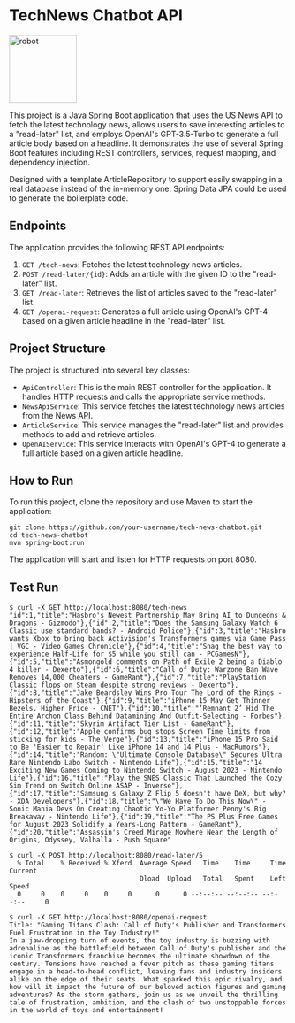 # TechNews Chatbot API
<img width="122" alt="robot" src="https://github.com/V-Bala/ai-news-spring-boot-app/assets/10373409/078c7979-4ab8-4b6b-96c6-7011ae4d1a84">

This project is a Java Spring Boot application that uses the US News API to fetch the latest technology news, allows users to save interesting articles to a "read-later" list, and employs OpenAI's GPT-3.5-Turbo to generate a full article body based on a headline. It demonstrates the use of several Spring Boot features including REST controllers, services, request mapping, and dependency injection.

Designed with a template ArticleRepository to support easily swapping in a real database instead of the in-memory one. Spring Data JPA could be used to generate the boilerplate code.

## Endpoints

The application provides the following REST API endpoints:

1. `GET /tech-news`: Fetches the latest technology news articles.
2. `POST /read-later/{id}`: Adds an article with the given ID to the "read-later" list.
3. `GET /read-later`: Retrieves the list of articles saved to the "read-later" list.
4. `GET /openai-request`: Generates a full article using OpenAI's GPT-4 based on a given article headline in the "read-later" list.

## Project Structure

The project is structured into several key classes:

- `ApiController`: This is the main REST controller for the application. It handles HTTP requests and calls the appropriate service methods.
- `NewsApiService`: This service fetches the latest technology news articles from the News API.
- `ArticleService`: This service manages the "read-later" list and provides methods to add and retrieve articles.
- `OpenAIService`: This service interacts with OpenAI's GPT-4 to generate a full article based on a given article headline.

## How to Run

To run this project, clone the repository and use Maven to start the application:
```
git clone https://github.com/your-username/tech-news-chatbot.git
cd tech-news-chatbot
mvn spring-boot:run
```
The application will start and listen for HTTP requests on port 8080.

## Test Run
```
$ curl -X GET http://localhost:8080/tech-news
"id":1,"title":"Hasbro's Newest Partnership May Bring AI to Dungeons & Dragons - Gizmodo"},{"id":2,"title":"Does the Samsung Galaxy Watch 6 Classic use standard bands? - Android Police"},{"id":3,"title":"Hasbro wants Xbox to bring back Activision's Transformers games via Game Pass | VGC - Video Games Chronicle"},{"id":4,"title":"Snag the best way to experience Half-Life for $5 while you still can - PCGamesN"},{"id":5,"title":"Asmongold comments on Path of Exile 2 being a Diablo 4 killer - Dexerto"},{"id":6,"title":"Call of Duty: Warzone Ban Wave Removes 14,000 Cheaters - GameRant"},{"id":7,"title":"PlayStation Classic flops on Steam despite strong reviews - Dexerto"},{"id":8,"title":"Jake Beardsley Wins Pro Tour The Lord of the Rings - Hipsters of the Coast"},{"id":9,"title":"iPhone 15 May Get Thinner Bezels, Higher Price - CNET"},{"id":10,"title":"‘Remnant 2’ Hid The Entire Archon Class Behind Datamining And Outfit-Selecting - Forbes"},{"id":11,"title":"Skyrim Artifact Tier List - GameRant"},{"id":12,"title":"Apple confirms bug stops Screen Time limits from sticking for kids - The Verge"},{"id":13,"title":"iPhone 15 Pro Said to Be 'Easier to Repair' Like iPhone 14 and 14 Plus - MacRumors"},{"id":14,"title":"Random: \"Ultimate Console Database\" Secures Ultra Rare Nintendo Labo Switch - Nintendo Life"},{"id":15,"title":"14 Exciting New Games Coming to Nintendo Switch - August 2023 - Nintendo Life"},{"id":16,"title":"Play the SNES Classic That Launched the Cozy Sim Trend on Switch Online ASAP - Inverse"},{"id":17,"title":"Samsung's Galaxy Z Flip 5 doesn't have DeX, but why? - XDA Developers"},{"id":18,"title":"\"We Have To Do This Now\" - Sonic Mania Devs On Creating Chaotic Yo-Yo Platformer Penny's Big Breakaway - Nintendo Life"},{"id":19,"title":"The PS Plus Free Games for August 2023 Solidify a Years-Long Pattern - GameRant"},{"id":20,"title":"Assassin's Creed Mirage Nowhere Near the Length of Origins, Odyssey, Valhalla - Push Square"

$ curl -X POST http://localhost:8080/read-later/5
  % Total    % Received % Xferd  Average Speed   Time    Time     Time  Current
                                 Dload  Upload   Total   Spent    Left  Speed
  0     0    0     0    0     0      0      0 --:--:-- --:--:-- --:--:--     0

$ curl -X GET http://localhost:8080/openai-request
Title: "Gaming Titans Clash: Call of Duty's Publisher and Transformers Fuel Frustration in the Toy Industry!"
In a jaw-dropping turn of events, the toy industry is buzzing with adrenaline as the battlefield between Call of Duty's publisher and the iconic Transformers franchise becomes the ultimate showdown of the century. Tensions have reached a fever pitch as these gaming titans engage in a head-to-head conflict, leaving fans and industry insiders alike on the edge of their seats. What sparked this epic rivalry, and how will it impact the future of our beloved action figures and gaming adventures? As the storm gathers, join us as we unveil the thrilling tale of frustration, ambition, and the clash of two unstoppable forces in the world of toys and entertainment!
```
